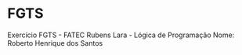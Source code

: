 # FGTS
Exercício FGTS - FATEC Rubens Lara - Lógica de Programação
Nome: Roberto Henrique dos Santos
